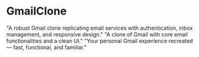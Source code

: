 # GmailClone
"A robust Gmail clone replicating email services with authentication, inbox management, and responsive design."
"A clone of Gmail with core email functionalities and a clean UI."
"Your personal Gmail experience recreated — fast, functional, and familiar."

